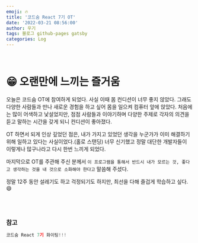 ```yaml
---
emoji: 🔥
title: '코드숨 React 7기 OT'
date: '2022-03-21 08:56:00'
author: 우기
tags: 블로그 github-pages gatsby
categories: Log
---
```


<br>

# 😁 오랜만에 느끼는 즐거움

오늘은 코드숨 OT에 참여하게 되었다. 사실 이때 몸 컨디션이 너무 좋지 않았다.
그래도 다양한 사람들과 만나 새로운 경험을 하고 싶어 몸을 일으켜 컴퓨터 앞에 앉았다.
처음에는 많이 어색하고 낯설었지만, 점점 사람들과 이야기하며 다양한 주제로 각자의 의견을 듣고 말하는 시간을 갖게 되니 컨디션이 좋아졌다.

OT 하면서 되게 인상 깊었던 점은,
내가 가지고 있었던 생각을 누군가가 이미 해결하기 위해 일하고 있다는 사실이었다.(홀로 스탠딩)
너무 신기했고 정말 대단한 개발자들이 이렇게나 많구나라고 다시 한번 느끼게 되었다.

마지막으로 OT를 주관해 주신 분께서 `이 프로그램을 통해서 반드시 내가 모르는 것, 좋다고 생각하는 것을 내 것으로 소화해야 한다고` 말씀해 주셨다.

정말 12주 동안 설레기도 하고 걱정되기도 하지만, 최선을 다해 즐겁게 학습하고 싶다. 😄

<br>
<br>

### 참고

```js
코드숨 React 7기 화이팅!!!
```

```toc

```
